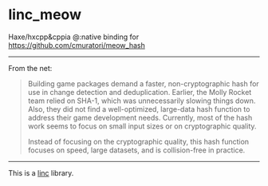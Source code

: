 # linc_meow

Haxe/hxcpp&cppia @:native binding for https://github.com/cmuratori/meow_hash

---
From the net:
> Building game packages demand a faster, non-cryptographic hash for use in change detection and deduplication. Earlier, the Molly Rocket team relied on SHA-1, which was unnecessarily slowing things down. Also, they did not find a well-optimized, large-data hash function to address their game development needs. Currently, most of the hash work seems to focus on small input sizes or on cryptographic quality.
>
> Instead of focusing on the cryptographic quality, this hash function focuses on speed, large datasets, and is collision-free in practice.

---
This is a [linc](http://snowkit.github.io/linc/) library.
